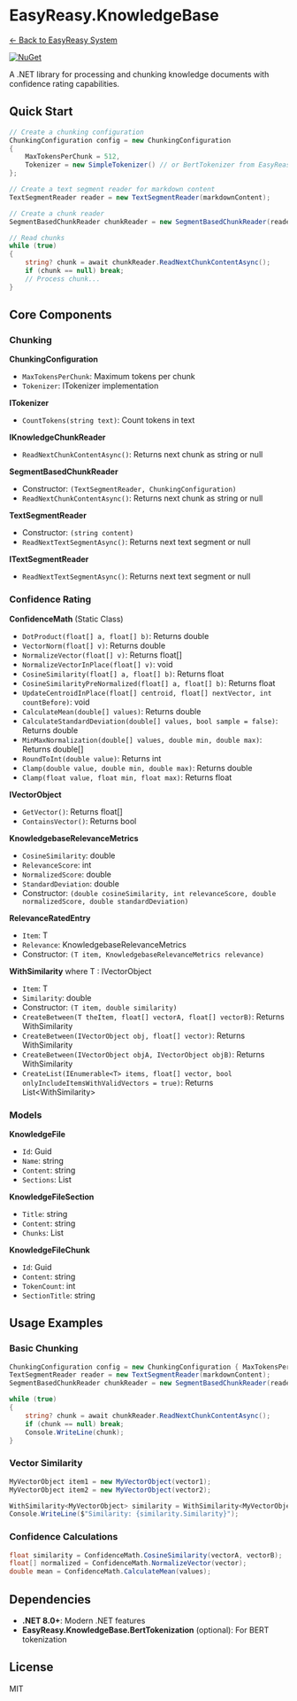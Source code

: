 # EasyReasy.KnowledgeBase

[← Back to EasyReasy System](../README.md)

[![NuGet](https://img.shields.io/badge/nuget-EasyReasy.KnowledgeBase-blue.svg)](https://www.nuget.org/packages/EasyReasy.KnowledgeBase)

A .NET library for processing and chunking knowledge documents with confidence rating capabilities.

## Quick Start

```csharp
// Create a chunking configuration
ChunkingConfiguration config = new ChunkingConfiguration
{
    MaxTokensPerChunk = 512,
    Tokenizer = new SimpleTokenizer() // or BertTokenizer from EasyReasy.KnowledgeBase.BertTokenization
};

// Create a text segment reader for markdown content
TextSegmentReader reader = new TextSegmentReader(markdownContent);

// Create a chunk reader
SegmentBasedChunkReader chunkReader = new SegmentBasedChunkReader(reader, config);

// Read chunks
while (true)
{
    string? chunk = await chunkReader.ReadNextChunkContentAsync();
    if (chunk == null) break;
    // Process chunk...
}
```

## Core Components

### Chunking

**ChunkingConfiguration**
- `MaxTokensPerChunk`: Maximum tokens per chunk
- `Tokenizer`: ITokenizer implementation

**ITokenizer**
- `CountTokens(string text)`: Count tokens in text

**IKnowledgeChunkReader**
- `ReadNextChunkContentAsync()`: Returns next chunk as string or null

**SegmentBasedChunkReader**
- Constructor: `(TextSegmentReader, ChunkingConfiguration)`
- `ReadNextChunkContentAsync()`: Returns next chunk as string or null

**TextSegmentReader**
- Constructor: `(string content)`
- `ReadNextTextSegmentAsync()`: Returns next text segment or null

**ITextSegmentReader**
- `ReadNextTextSegmentAsync()`: Returns next text segment or null

### Confidence Rating

**ConfidenceMath** (Static Class)
- `DotProduct(float[] a, float[] b)`: Returns double
- `VectorNorm(float[] v)`: Returns double
- `NormalizeVector(float[] v)`: Returns float[]
- `NormalizeVectorInPlace(float[] v)`: void
- `CosineSimilarity(float[] a, float[] b)`: Returns float
- `CosineSimilarityPreNormalized(float[] a, float[] b)`: Returns float
- `UpdateCentroidInPlace(float[] centroid, float[] nextVector, int countBefore)`: void
- `CalculateMean(double[] values)`: Returns double
- `CalculateStandardDeviation(double[] values, bool sample = false)`: Returns double
- `MinMaxNormalization(double[] values, double min, double max)`: Returns double[]
- `RoundToInt(double value)`: Returns int
- `Clamp(double value, double min, double max)`: Returns double
- `Clamp(float value, float min, float max)`: Returns float

**IVectorObject**
- `GetVector()`: Returns float[]
- `ContainsVector()`: Returns bool

**KnowledgebaseRelevanceMetrics**
- `CosineSimilarity`: double
- `RelevanceScore`: int
- `NormalizedScore`: double
- `StandardDeviation`: double
- Constructor: `(double cosineSimilarity, int relevanceScore, double normalizedScore, double standardDeviation)`

**RelevanceRatedEntry<T>**
- `Item`: T
- `Relevance`: KnowledgebaseRelevanceMetrics
- Constructor: `(T item, KnowledgebaseRelevanceMetrics relevance)`

**WithSimilarity<T>** where T : IVectorObject
- `Item`: T
- `Similarity`: double
- Constructor: `(T item, double similarity)`
- `CreateBetween(T theItem, float[] vectorA, float[] vectorB)`: Returns WithSimilarity<T>
- `CreateBetween(IVectorObject obj, float[] vector)`: Returns WithSimilarity<T>
- `CreateBetween(IVectorObject objA, IVectorObject objB)`: Returns WithSimilarity<T>
- `CreateList(IEnumerable<T> items, float[] vector, bool onlyIncludeItemsWithValidVectors = true)`: Returns List<WithSimilarity<T>>

### Models

**KnowledgeFile**
- `Id`: Guid
- `Name`: string
- `Content`: string
- `Sections`: List<KnowledgeFileSection>

**KnowledgeFileSection**
- `Title`: string
- `Content`: string
- `Chunks`: List<KnowledgeFileChunk>

**KnowledgeFileChunk**
- `Id`: Guid
- `Content`: string
- `TokenCount`: int
- `SectionTitle`: string

## Usage Examples

### Basic Chunking
```csharp
ChunkingConfiguration config = new ChunkingConfiguration { MaxTokensPerChunk = 512, Tokenizer = new SimpleTokenizer() };
TextSegmentReader reader = new TextSegmentReader(markdownContent);
SegmentBasedChunkReader chunkReader = new SegmentBasedChunkReader(reader, config);

while (true)
{
    string? chunk = await chunkReader.ReadNextChunkContentAsync();
    if (chunk == null) break;
    Console.WriteLine(chunk);
}
```

### Vector Similarity
```csharp
MyVectorObject item1 = new MyVectorObject(vector1);
MyVectorObject item2 = new MyVectorObject(vector2);

WithSimilarity<MyVectorObject> similarity = WithSimilarity<MyVectorObject>.CreateBetween(item1, item2);
Console.WriteLine($"Similarity: {similarity.Similarity}");
```

### Confidence Calculations
```csharp
float similarity = ConfidenceMath.CosineSimilarity(vectorA, vectorB);
float[] normalized = ConfidenceMath.NormalizeVector(vector);
double mean = ConfidenceMath.CalculateMean(values);
```

## Dependencies

- **.NET 8.0+**: Modern .NET features
- **EasyReasy.KnowledgeBase.BertTokenization** (optional): For BERT tokenization

## License
MIT 